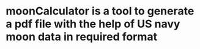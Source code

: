 # moonCalculator is a tool to generate a pdf file with the help of US navy moon data in required format
